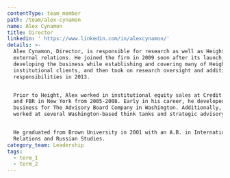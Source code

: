 ```yaml
---
contentType: team_member
path: /team/alex-cynamon
name: Alex Cynamon
title: Director
linkedin: ' https://www.linkedin.com/in/alexcynamon/'
details: >-
  Alex Cynamon, Director, is responsible for research as well as Height's
  external relations. He joined the firm in 2009 soon after its launch,
  developing the business while establishing and covering many of Height's
  institutional clients, and then took on research oversight and additional
  responsibilities in 2013.


  Prior to Height, Alex worked in institutional equity sales at Credit Suisse
  and FBR in New York from 2005-2008. Early in his career, he developed new
  business for The Advisory Board Company in Washington. Additionally, Alex
  worked at several Washington-based think tanks and strategic advisory firms.


  He graduated from Brown University in 2001 with an A.B. in International
  Relations and Russian Studies.
category_team: Leadership
tags:
  - term_1
  - term_2
---
```


